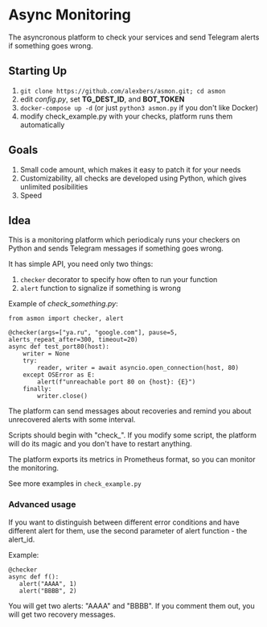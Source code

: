 # Async Monitoring #

The asyncronous platform to check your services and send Telegram alerts if something goes wrong.

## Starting Up ##
    
1. `git clone https://github.com/alexbers/asmon.git; cd asmon`
2. edit *config.py*, set **TG_DEST_ID**, and **BOT_TOKEN**
3. `docker-compose up -d` (or just `python3 asmon.py` if you don't like Docker)
4. modify check_example.py with your checks, platform runs them automatically


## Goals ##

1. Small code amount, which makes it easy to patch it for your needs
2. Customizability, all checks are developed using Python, which gives unlimited posibilities
3. Speed

## Idea ##

This is a monitoring platform which periodicaly runs your checkers on Python
and sends Telegram messages if something goes wrong.

It has simple API, you need only two things:

1. `checker` decorator to specify how often to run your function
2. `alert` function to signalize if something is wrong


Example of *check_something.py*:

```
from asmon import checker, alert

@checker(args=["ya.ru", "google.com"], pause=5, alerts_repeat_after=300, timeout=20)
async def test_port80(host):
    writer = None
    try:
        reader, writer = await asyncio.open_connection(host, 80)
    except OSError as E:
        alert(f"unreachable port 80 on {host}: {E}")
    finally:
        writer.close()
```

The platform can send messages about recoveries and remind you about unrecovered alerts with some interval.

Scripts should begin with "check_". If you modify some script, the platform will do its magic and
you don't have to restart anything.

The platform exports its metrics in Prometheus format, so you can monitor the monitoring.

See more examples in `check_example.py`


### Advanced usage ###

If you want to distinguish between different error conditions and have different alert for them, use the second parameter of alert function - the alert\_id.

Example:

```
@checker
async def f():
   alert("AAAA", 1)
   alert("BBBB", 2)
```

You will get two alerts: "AAAA" and "BBBB". If you comment them out, you will get two recovery messages.
